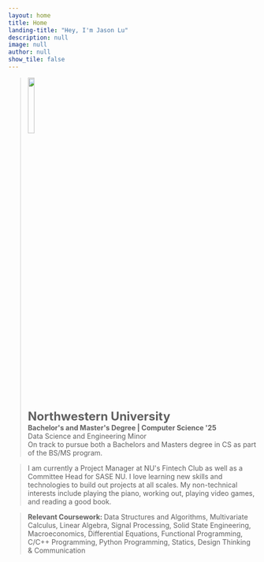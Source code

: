 ```yaml
---
layout: home
title: Home
landing-title: "Hey, I'm Jason Lu"
description: null
image: null
author: null
show_tile: false
---
```


<blockquote>
<div class="row">
<img id="nu" src="assets/images/Northwestern.png">
<div>
<b style="font-size:24px;">Northwestern University</b> 
<br/> <strong>Bachelor's and Master's Degree | Computer Science '25</strong>
<br/> Data Science and Engineering Minor 
<br/> On track to pursue both a Bachelors and Masters degree in CS as part of the BS/MS program. </div>
</div>
</blockquote>

<blockquote>
I am currently a Project Manager at NU's Fintech Club as well as a Committee Head for SASE NU. I love learning new skills and technologies to build out projects at all scales. My non-technical interests include playing the piano, working out, playing video games, and reading a good book. 
</blockquote>

<blockquote>
    <b> Relevant Coursework: </b> Data Structures and Algorithms, Multivariate Calculus, Linear Algebra, Signal Processing, Solid State Engineering, Macroeconomics, Differential Equations, Functional Programming, C/C++ Programming, Python Programming, Statics, Design Thinking & Communication
</blockquote>

<style>
/* Extra small devices (phones, 600px and down) */
@media only screen and (max-width: 600px) {
    #nu {
    height:32%;
    width:32%;
    margin-bottom: 10px;
  }
}

/* Small devices (portrait tablets and large phones, 600px and up) */
@media only screen and (min-width: 600px) {
    #nu {
    height:30%;
    width:30%;
    margin-bottom: 10px;
  }
}

/* Medium devices (landscape tablets, 768px and up) */
@media only screen and (min-width: 768px) {
    #nu {
    height:17%;
    width:17%;
  }
}

/* Large devices (laptops/desktops, 992px and up) */
@media only screen and (min-width: 992px) {
    #nu {
    height:16%;
    width:16%;
  }
}

/* Extra large devices (large laptops and desktops, 1200px and up) */
@media only screen and (min-width: 1200px) {
    #nu {
    height:14%;
    width:14%;
  }
}
</style>



